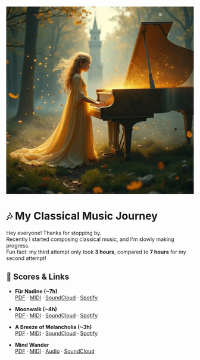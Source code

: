 ![Album Cover](./art/albumcover.webp)  

# 🎶 My Classical Music Journey  

Hey everyone! Thanks for stopping by.  
Recently I started composing classical music, and I'm slowly making progress.  
Fun fact: my third attempt only took **3 hours**, compared to **7 hours** for my second attempt!  

## 📑 Scores & Links  

- **Für Nadine (~7h)**  
  [PDF](./scores/Für%20Nadine.pdf) · 
  [MIDI](./midi/Für%20Nadine.mid) · 
  [SoundCloud](https://soundcloud.com/futureboi420/fur-nadine) · 
  [Spotify](https://open.spotify.com/intl-de/track/2AMJOYuv3Z84EsZpQpCCk9?si=ee3240b997a142f1)  

- **Moonwalk (~4h)**  
  [PDF](./scores/Moonwalk.pdf) · 
  [MIDI](./midi/Moonwalk.mid) · 
  [SoundCloud](https://soundcloud.com/futureboi420/moonwalk) · 
  [Spotify](https://open.spotify.com/intl-de/track/2TqESETYMfUy74aO9OOkKn)  

- **A Breeze of Melancholia (~3h)**  
  [PDF](./scores/A%20Breeze%20of%20Melancholia.pdf) · 
  [MIDI](./midi/A%20Breeze%20of%20Melancholia.mid) · 
  [SoundCloud](https://soundcloud.com/futureboi420/a-gust-of-autumn-melancholia) · 
  [Spotify](https://open.spotify.com/intl-de/track/1hhHrxAYNUOZRtH3K7xUuA?si=e89e82e3e6584a3a)  

- **Mind Wander**  
  [PDF](./scores/Mind%20Wander.pdf) · 
  [MIDI](./midi/Mind%20Wander.mid) · 
  [Audio](./interpretations/suno/Mind%20Wander.wav) · 
  [SoundCloud](https://soundcloud.com/futureboi420/wandering-mind)
